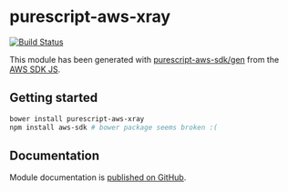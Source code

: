 # purescript-aws-xray

[![Build Status](https://app.wercker.com/status/5909b9e96d1080804b17a28f72f87b6b/s/master)](https://app.wercker.com/project/byKey/5909b9e96d1080804b17a28f72f87b6b)

This module has been generated with [purescript-aws-sdk/gen](https://github.com/purescript-aws-sdk/gen) from the [AWS SDK JS](https://github.com/aws/aws-sdk-js).

## Getting started

```sh
bower install purescript-aws-xray
npm install aws-sdk # bower package seems broken :(
```

## Documentation

Module documentation is [published on GitHub](https://github.com/purescript-aws-sdk/purescript-aws-xray/tree/master/docs).
